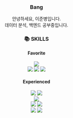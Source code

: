 <div align=center><h3>Bang</h3></div>  

<p align=center>  
  안녕하세요, 이준병입니다. <br>
  데이터 분석, 백엔드 공부중입니다.
</p>


<div align=center><h3>📚 SKILLS</h3></div>

<div align=center>
  <h4>Favorite</h4>
  <img src="https://img.shields.io/badge/PYTHON-3776AB?style=for-the-badge&logo=python&logoColor=white">
  <br>
  <img src="https://img.shields.io/badge/Pandas-150458?style=for-the-badge&logo=pandas&logoColor=white"> 
  <img src="https://img.shields.io/badge/Django-092E20?style=for-the-badge&logo=Django&logoColor=white"> 
  <img src="https://img.shields.io/badge/mysql-4479A1?style=for-the-badge&logo=mysql&logoColor=white"> 

  <h4>Experienced</h4>
  <img src="https://img.shields.io/badge/java-007396?style=for-the-badge&logo=java&logoColor=white">
  <img src="https://img.shields.io/badge/springboot-6DB33F?style=for-the-badge&logo=springboot&logoColor=white">
  <br>
  <img src="https://img.shields.io/badge/flask-000000?style=for-the-badge&logo=flask&logoColor=white">
  <br>
  <img src="https://img.shields.io/badge/tensorflow-FF6F00?style=for-the-badge&logo=tensorflow&logoColor=white">
  <img src="https://img.shields.io/badge/pytorch-EE4C2C?style=for-the-badge&logo=pytorch&logoColor=white">
  <br>
  <img src="https://img.shields.io/badge/amazonaws-232F3E?style=for-the-badge&logo=amazonaws&logoColor=white">
  <img src="https://img.shields.io/badge/github-181717?style=for-the-badge&logo=github&logoColor=white">
</div>
<!--
**LJBang/LJBang** is a ✨ _special_ ✨ repository because its `README.md` (this file) appears on your GitHub profile.

Here are some ideas to get you started:

- 🔭 I’m currently working on ...
- 🌱 I’m currently learning ...
- 👯 I’m looking to collaborate on ...
- 🤔 I’m looking for help with ...
- 💬 Ask me about ...
- 📫 How to reach me: ...
- 😄 Pronouns: ...
- ⚡ Fun fact: ...
-->
